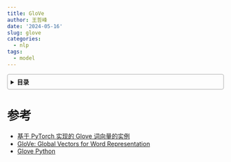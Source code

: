 ```yaml
---
title: GloVe
author: 王哲峰
date: '2024-05-16'
slug: glove
categories:
  - nlp
tags:
  - model
---
```


<style>
details {
    border: 1px solid #aaa;
    border-radius: 4px;
    padding: .5em .5em 0;
}
summary {
    font-weight: bold;
    margin: -.5em -.5em 0;
    padding: .5em;
}
details[open] {
    padding: .5em;
}
details[open] summary {
    border-bottom: 1px solid #aaa;
    margin-bottom: .5em;
}
img {
    pointer-events: none;
}
</style>


<details><summary>目录</summary><p>

- [参考](#参考)
</p></details><p></p>


# 参考

* [基于 PyTorch 实现的 Glove 词向量的实例](https://blog.csdn.net/a553181867/article/details/104837957)
* [GloVe: Global Vectors for Word Representation](https://nlp.stanford.edu/projects/glove/)
* [Glove Python](https://github.com/maciejkula/glove-python)
